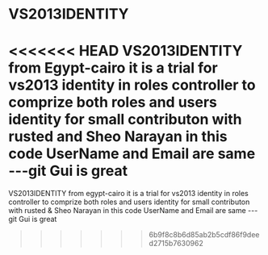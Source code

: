 # VS2013IDENTITY
<<<<<<< HEAD
VS2013IDENTITY from Egypt-cairo
 it is a trial for vs2013 identity  in roles controller to comprize both roles and users identity  for small contributon with rusted and Sheo Narayan   in this code UserName and Email are same ---git Gui is great
=======
VS2013IDENTITY from egypt-cairo
 it is a trial for vs2013 identity  in roles controller to comprize both roles and users identity  for small contributon with rusted & Sheo Narayan   in this code UserName and Email are same ---git Gui is great
>>>>>>> 6b9f8c8b6d85ab2b5cdf86f9deed2715b7630962
